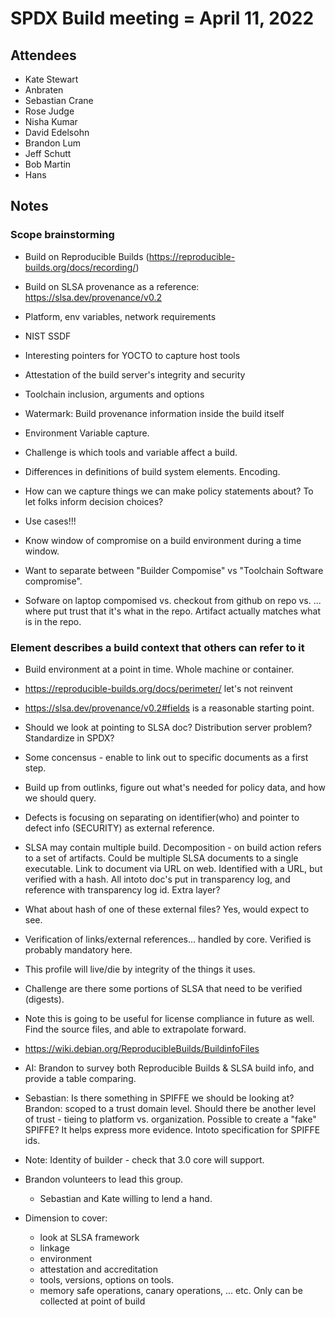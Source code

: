 # SPDX Build meeting = April 11, 2022

## Attendees

* Kate Stewart
* Anbraten
* Sebastian Crane
* Rose Judge
* Nisha Kumar
* David Edelsohn
* Brandon Lum
* Jeff Schutt
* Bob Martin
* Hans

## Notes

### Scope brainstorming

* Build on Reproducible Builds (<https://reproducible-builds.org/docs/recording/>)
* Build on SLSA provenance as a reference: <https://slsa.dev/provenance/v0.2>
* Platform, env variables, network requirements
* NIST SSDF
* Interesting pointers for YOCTO to capture host tools
* Attestation of the build server's integrity and security
* Toolchain inclusion, arguments and options
* Watermark: Build provenance information inside the build itself
* Environment Variable capture.
* Challenge is which tools and variable affect a build.
* Differences in definitions of build system elements.   Encoding.
* How can we capture things we can make policy statements about?   To let folks inform decision choices?
* Use cases!!!
* Know window of compromise on a build environment during a time window.

* Want to separate between "Builder Compomise" vs "Toolchain Software compromise".
* Sofware on laptop compomised vs.  checkout from github on repo vs. ...  where put trust that it's what in the repo.   Artifact actually matches what is in the repo.

### Element describes a build context that others can refer to it

* Build environment at a point in time.    Whole machine or container.
* <https://reproducible-builds.org/docs/perimeter/> let's not reinvent
* <https://slsa.dev/provenance/v0.2#fields> is a reasonable starting point.
* Should we look at pointing to SLSA doc?   Distribution server problem?   Standardize in SPDX?

* Some concensus - enable to link out to specific documents as a first step.
* Build up from outlinks, figure out what's needed for policy data, and how we should query.
* Defects is focusing on separating on identifier(who) and pointer to defect info (SECURITY)  as external reference.

* SLSA may contain multiple build.   Decomposition - on build action refers to a set of artifacts.    Could be multiple SLSA documents to a single executable.    Link to document via URL on web.  Identified with a URL, but verified with a hash.   All intoto doc's put in transparency log, and reference with transparency log id.   Extra layer?

* What about hash of one of these external files?   Yes,  would expect to see.

* Verification of links/external references...  handled by core.   Verified is probably mandatory here.
* This profile will live/die by integrity of the things it uses.
* Challenge are there some portions of SLSA that need to be verified (digests).
* Note this is going to be useful for license compliance in future as well.  Find the source files, and able to extrapolate forward.
* <https://wiki.debian.org/ReproducibleBuilds/BuildinfoFiles>

* AI:  Brandon to survey both Reproducible Builds & SLSA build info, and provide a table comparing.

* Sebastian:  Is there something in SPIFFE we should be looking at?   Brandon:  scoped to a trust domain level.   Should there be another level of trust - tieing to platform vs. organization.   Possible to create a "fake" SPIFFE?   It helps express more evidence.   Intoto specification for SPIFFE ids.

* Note:  Identity of builder - check that 3.0 core will support.

* Brandon volunteers to lead this group.
  * Sebastian and Kate willing to lend a hand.

* Dimension to cover:
  * look at SLSA framework
  * linkage
  * environment
  * attestation and accreditation
  * tools, versions, options on tools.
  * memory safe operations, canary operations, ... etc.   Only can be collected at point of build
